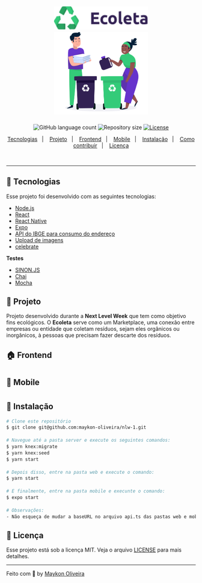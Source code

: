 <h1 align="center">
  <img alt="Ecoleta" title="#delicinha" src=".github/ecoleta.png" width="250px" />
  <br/>
  <img alt="Ecoleta" title="#delicinha" src=".github/logo.png" width="250px" />
</h1>

<p align="center">
  <img alt="GitHub language count" src="https://img.shields.io/github/languages/count/maykon-oliveira/nlw-1">

  <img alt="Repository size" src="https://img.shields.io/github/repo-size/maykon-oliveira/nlw-1">

  <a href="https://github.com/maykon-oliveira/nlw-1/blob/master/LICENSE.md">
    <img alt="License" src="https://img.shields.io/badge/license-MIT-brightgreen">
  <a>
</p>

<p align="center">
  <a href="#rocket-tecnologias">Tecnologias</a>&nbsp;&nbsp;&nbsp;|&nbsp;&nbsp;&nbsp;
  <a href="#-projeto">Projeto</a>&nbsp;&nbsp;&nbsp;|&nbsp;&nbsp;&nbsp;
  <a href="#-frontend">Frontend</a>&nbsp;&nbsp;&nbsp;|&nbsp;&nbsp;&nbsp;
  <a href="#-mobile">Mobile</a>&nbsp;&nbsp;&nbsp;|&nbsp;&nbsp;&nbsp;
  <a href="#-instalação">Instalação</a>&nbsp;&nbsp;&nbsp;|&nbsp;&nbsp;&nbsp;
  <a href="#-instalação">Como contribuir</a>&nbsp;&nbsp;&nbsp;|&nbsp;&nbsp;&nbsp;
  <a href="#memo-licença">Licença</a>
</p>

<br>

---

## :hammer: Tecnologias

Esse projeto foi desenvolvido com as seguintes tecnologias:

- [Node.js](https://nodejs.org/en/)
- [React](https://reactjs.org)
- [React Native](https://facebook.github.io/react-native/)
- [Expo](https://expo.io/)
- [API do IBGE para consumo do endereço](https://servicodados.ibge.gov.br/api/docs/localidades?versao=1#api-UFs-estadosGet)
- [Upload de imagens](react-dropzone)
- [celebrate](https://github.com/arb/celebrate)

**Testes**

- [SINON.JS](https://sinonjs.org/)
- [Chai](https://www.chaijs.com/)
- [Mocha](https://mochajs.org/)


## :memo: Projeto

Projeto desenvolvido durante a <strong>Next Level Week</strong> que tem como objetivo fins ecológicos.
O <strong>Ecoleta</strong> serve como um Marketplace, uma conexão entre empresas ou entidade que coletam resíduos, sejam eles orgânicos ou inorgânicos, à pessoas que precisam fazer descarte dos resíduos.

## :house: Frontend

<h1 align="center">
    <!-- <img alt="Ecoleta Front-end" title="#delicinha" src=".github/frontend.gif" /> -->
</h1>

## :iphone: Mobile

<h1 align="center">
    <!-- <img alt="Ecoleta Mobile" title="#delicinha" src=".github/mobile.gif" /> -->
</h1>

## :wrench: Instalação

```bash
# Clone este repositório
$ git clone git@github.com:maykon-oliveira/nlw-1.git

# Navegue até a pasta server e execute os seguintes comandos:
$ yarn knex:migrate
$ yarn knex:seed
$ yarn start

# Depois disso, entre na pasta web e execute o comando:
$ yarn start

# E finalmente, entre na pasta mobile e execunte o comando:
$ expo start

# Observações:
- Não esqueça de mudar a baseURL no arquivo api.ts das pastas web e mobile para o ip da sua máquina
```

## :scroll: Licença

Esse projeto está sob a licença MIT. Veja o arquivo [LICENSE](LICENSE.md) para mais detalhes.

---

Feito com :blue_heart: by [Maykon Oliveira](https://www.linkedin.com/in/maykon-oliveira/)
